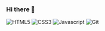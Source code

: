 ### Hi there 👋

<!--
**Na-gang99/Na-gang99** is a ✨ _special_ ✨ repository because its `README.md` (this file) appears on your GitHub profile.

Here are some ideas to get you started:

- 🔭 I’m currently working on ...
- 🌱 I’m currently learning ...
- 👯 I’m looking to collaborate on ...
- 🤔 I’m looking for help with ...
- 💬 Ask me about ...
- 📫 How to reach me: ...
- 😄 Pronouns: ...
- ⚡ Fun fact: ...
-->

<p>
  <img alt="HTML5" src ="https://img.shields.io/badge/HTML5-E34F26.svg?&style=for-the-badge&logo=html5&logoColor=white"/>
  <img alt="CSS3" src ="https://img.shields.io/badge/CSS3-1572B6.svg?&style=for-the-badge&logo=css3"/>
  <img alt="Javascript" src="https://img.shields.io/badge/Javascript-ffb13b.svg?&style=for-the-badge&logo=javascript&logoColor=white"/>
  <img alt="Git" src="https://img.shields.io/badge/Git-F05032.svg?&style=for-the-badge&logo=git&logoColor=white"/>
</p>

                    
